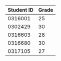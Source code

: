 | Student ID | Grade |
|------------|-------|
| 0316001    | 25    |
| 0302429    | 30    |
| 0316603    | 28    |
| 0316680    | 30    |
| 0317105    | 27    |
